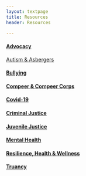 ```yaml
---
layout: textpage
title: Resources
header: Resources

---
```

#### <a href= "/resources/advocacy.html">Advocacy</a>

<a href = "/resources/autism-&-asbergers.html">Autism & Asbergers</a>

#### <a href="/resources/bullying.html">Bullying</a>

#### <a href = "/resources/compeer-&-compeer-corps.html">Compeer & Compeer Corps</a>

#### <a href= "/resources/covid-19.html">Covid-19</a>

#### <a href="/resources/criminal-justice.html">Criminal Justice</a>

#### <a href= "/resources/juvenile-justice.html">Juvenile Justice</a>

#### <a href = "/resources/mental-health.html">Mental Health</a>

#### <a href= "/resources/resilience-health-&-wellness.html">Resilience, Health & Wellness </a>

#### <a href= "/resources/truancy.html">Truancy</a>